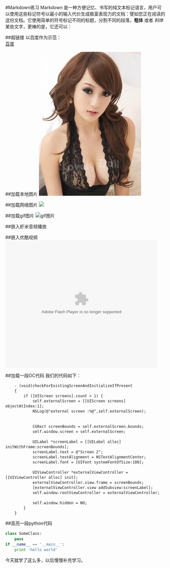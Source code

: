 #Markdown练习
Markdown 是一种方便记忆、书写的纯文本标记语言，用户可以使用这些标记符号以最小的输入代价生成极富表现力的文档：譬如您正在阅读的这份文档。它使用简单的符号标记不同的标题，分割不同的段落，**粗体** 或者 *斜体* 某些文字，更棒的是，它还可以：

##超链接
以百度作为示范：  
[百度](http://www.baidu.com)

	
##加载本地图片
![本地图片](./test.png)

##加载网络图片
![](http://e.hiphotos.baidu.com/image/w=2048/sign=d5c6221ddf54564ee565e33987e69d82/738b4710b912c8fc5f5ce8c3fe039245d6882114.jpg)

##加载gif图片
![gif图片](https://github-camo.global.ssl.fastly.net/e19f73c2b9f12a4f9c3207bf3a386df5b5eeae90/687474703a2f2f696d672e6f6e65766361742e636f6d2f323031332f73707274656b69742d6d6f6e73746572732e676966)

##嵌入虾米音频播放
<script type="text/javascript" src="http://www.xiami.com/widget/player-single?uid=0&sid=1772455853&mode=js"></script>

##嵌入优酷视频
<embed src="http://player.youku.com/player.php/sid/XNjMxOTE4NTcy/v.swf" allowFullScreen="true" quality="high" width="480" height="400" align="middle" allowScriptAccess="always" type="application/x-shockwave-flash"></embed>

##加载一段OC代码
我们的代码如下：

		- (void)checkForExistingScreenAndInitializeIfPresent 
		{
		    if ([UIScreen screens].count > 1) {
		        self.externalScreen = [[UIScreen screens] objectAtIndex:1];
		        NSLog(@"external screen :%@",self.externalScreen);
		        
		        
		        CGRect screenBounds = self.externalScreen.bounds;
		        self.window.screen = self.externalScreen;
		        
		        UILabel *screenLabel = [[UILabel alloc] initWithFrame:screenBounds];
		        screenLabel.text = @"Screen 2";
		        screenLabel.textAlignment = NSTextAlignmentCenter;
		        screenLabel.font = [UIFont systemFontOfSize:100];
		        
		        UIViewController *externalViewController = [[UIViewController alloc] init];
		        externalViewController.view.frame = screenBounds;
		        [externalViewController.view addSubview:screenLabel];
		        self.window.rootViewController = externalViewController;
		        
		        self.window.hidden = NO;
		    }
	    }
##高亮一段python代码
```python
class SomeClass:
    pass
if __name__ == '__main__':
    print 'hello world'
```


今天就学了这么多，以后慢慢补充学习。